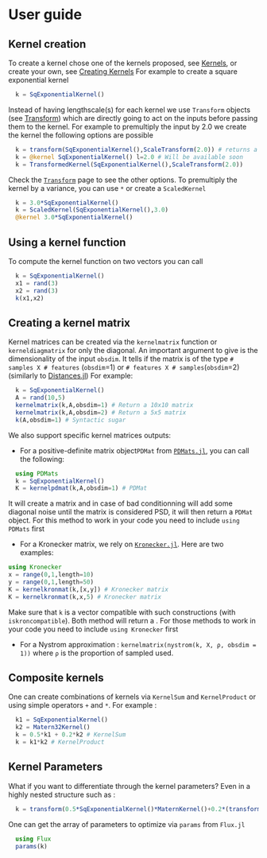 # User guide

## Kernel creation

To create a kernel chose one of the kernels proposed, see [Kernels](@ref), or create your own, see [Creating Kernels](@ref)
For example to create a square exponential kernel
```julia
  k = SqExponentialKernel()
```
Instead of having lengthscale(s) for each kernel we use `Transform` objects (see [Transform](@ref)) which are directly going to act on the inputs before passing them to the kernel.
For example to premultiply the input by 2.0 we create the kernel the following options are possible
```julia
  k = transform(SqExponentialKernel(),ScaleTransform(2.0)) # returns a TransformedKernel
  k = @kernel SqExponentialKernel() l=2.0 # Will be available soon
  k = TransformedKernel(SqExponentialKernel(),ScaleTransform(2.0))
```
Check the [`Transform`](@ref) page to see the other options.
To premultiply the kernel by a variance, you can use `*` or create a `ScaledKernel`
```julia
  k = 3.0*SqExponentialKernel()
  k = ScaledKernel(SqExponentialKernel(),3.0)
  @kernel 3.0*SqExponentialKernel()
```

## Using a kernel function

To compute the kernel function on two vectors you can call
```julia
  k = SqExponentialKernel()
  x1 = rand(3)
  x2 = rand(3)
  k(x1,x2)
```

## Creating a kernel matrix

Kernel matrices can be created via the `kernelmatrix` function or `kerneldiagmatrix` for only the diagonal.
An important argument to give is the dimensionality of the input `obsdim`. It tells if the matrix is of the type `# samples X # features` (`obsdim`=1) or `# features X # samples`(`obsdim`=2) (similarly to [Distances.jl](https://github.com/JuliaStats/Distances.jl))
For example:
```julia
  k = SqExponentialKernel()
  A = rand(10,5)
  kernelmatrix(k,A,obsdim=1) # Return a 10x10 matrix
  kernelmatrix(k,A,obsdim=2) # Return a 5x5 matrix
  k(A,obsdim=1) # Syntactic sugar
```

We also support specific kernel matrices outputs:
- For a positive-definite matrix object`PDMat` from [`PDMats.jl`](https://github.com/JuliaStats/PDMats.jl), you can call the following:
```julia
  using PDMats
  k = SqExponentialKernel()
  K = kernelpdmat(k,A,obsdim=1) # PDMat
```
It will create a matrix and in case of bad conditionning will add some diagonal noise until the matrix is considered PSD, it will then return a `PDMat` object. For this method to work in your code you need to include `using PDMats` first
- For a Kronecker matrix, we rely on [`Kronecker.jl`](https://github.com/MichielStock/Kronecker.jl). Here are two examples:
```julia
using Kronecker
x = range(0,1,length=10)
y = range(0,1,length=50)
K = kernelkronmat(k,[x,y]) # Kronecker matrix
K = kernelkronmat(k,x,5) # Kronecker matrix
```
Make sure that `k` is a vector compatible with such constructions (with `iskroncompatible`). Both method will return a . For those methods to work in your code you need to include `using Kronecker` first
- For a Nystrom approximation : `kernelmatrix(nystrom(k, X, ρ, obsdim = 1))` where `ρ` is the proportion of sampled used.

## Composite kernels

One can create combinations of kernels via `KernelSum` and `KernelProduct` or using simple operators `+` and `*`.
For example :
```julia
  k1 = SqExponentialKernel()
  k2 = Matern32Kernel()
  k = 0.5*k1 + 0.2*k2 # KernelSum
  k = k1*k2 # KernelProduct
```

## Kernel Parameters

What if you want to differentiate through the kernel parameters? Even in a highly nested structure such as :
```julia
  k = transform(0.5*SqExponentialKernel()*MaternKernel()+0.2*(transform(LinearKernel(),2.0)+PolynomialKernel()),[0.1,0.5])
```
One can get the array of parameters to optimize via `params` from `Flux.jl`

```julia
  using Flux
  params(k)
```
